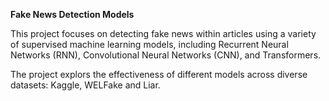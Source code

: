 **Fake News Detection Models**

This project focuses on detecting fake news within articles using a variety of supervised machine learning models, including Recurrent Neural Networks (RNN), Convolutional Neural Networks (CNN), and Transformers.

The project explors the effectiveness of different models across diverse datasets: Kaggle, WELFake and Liar.